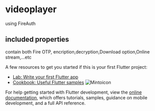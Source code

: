 # videoplayer

using FireAuth

## included properties

contain both Fire OTP, encription,decryption,Download option,Online stream,...etc

A few resources to get you started if this is your first Flutter project:

- [Lab: Write your first Flutter app](https://docs.flutter.dev/get-started/codelab)
- [Cookbook: Useful Flutter samples](https://docs.flutter.dev/cookbook)
![Mintoicon](https://user-images.githubusercontent.com/76726126/200480374-ced8ef65-349f-48b9-8093-1a2394da0719.png)

For help getting started with Flutter development, view the
[online documentation](https://docs.flutter.dev/), which offers tutorials,
samples, guidance on mobile development, and a full API reference.

